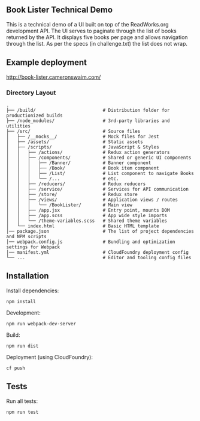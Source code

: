 ## Book Lister Technical Demo

This is a technical demo of a UI built on top of the ReadWorks.org development API. The UI serves to paginate through the list of books returned by the API. It displays five books per page and allows navigation through the list. As per the specs (in challenge.txt) the list does not wrap.

## Example deployment

http://book-lister.cameronswaim.com/

### Directory Layout

```shell
.
├── /build/                         # Distribution folder for productionized builds
├── /node_modules/                  # 3rd-party libraries and utilities
├── /src/                           # Source files
│   ├── /__mocks__/                 # Mock files for Jest
│   ├── /assets/                    # Static assets
│   ├── /scripts/                   # JavaScript & Styles
│   │   ├── /actions/               # Redux action generators
│   │   ├── /components/            # Shared or generic UI components
│   │   │   ├── /Banner/            # Banner component
│   │   │   ├── /Book/              # Book item component
│   │   │   ├── /List/              # List component to navigate Books
│   │   │   └── /...                # etc.
│   │   ├── /reducers/              # Redux reducers
│   │   ├── /service/               # Services for API communication
│   │   ├── /store/                 # Redux store
│   │   ├── /views/                 # Application views / routes
│   │   │   └── /BookLister/        # Main view
│   │   ├── /app.jsx                # Entry point, mounts DOM
│   │   ├── /app.scss               # App wide style imports
│   │   └── /theme-variables.scss   # Shared theme variables
│   └── index.html                  # Basic HTML template
│── package.json                    # The list of project dependencies and NPM scripts
│── webpack.config.js               # Bundling and optimization settings for Webpack
│── manifest.yml                    # CloudFoundry deployment config
└── ...                             # Editor and tooling config files
```


## Installation

Install dependencies:
```
npm install
```

Development:
```
npm run webpack-dev-server
```

Build:
```
npm run dist
```

Deployment (using CloudFoundry):
```
cf push
```

## Tests

Run all tests:
```
npm run test
```
